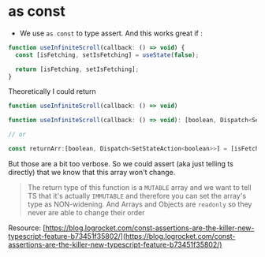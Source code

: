 # as const

* We use `as const` to type assert. And this works great if :

```javascript
function useInfiniteScroll(callback: () => void) {
  const [isFetching, setIsFetching] = useState(false);

  return [isFetching, setIsFetching];
}
```

Theoretically I could return

```javascript
function useInfiniteScroll(callback: () => void)

function useInfiniteScroll(callback: () => void): [boolean, Dispatch<SetStateAction<boolean>>]

// or

const returnArr:[boolean, Dispatch<SetStateAction<boolean>>] = [isFetching, setIsFetching];
```

But those are a bit too verbose. So we could assert \(aka just telling ts directly\) that we know that this array won't change.

> The return type of this function is a `MUTABLE` array and we want to tell TS that it's actually `IMMUTABLE` and therefore you can set the array's type as NON-widening. And Arrays and Objects are `readonly` so they never are able to change their order

Resource: [https://blog.logrocket.com/const-assertions-are-the-killer-new-typescript-feature-b73451f35802/](https://blog.logrocket.com/const-assertions-are-the-killer-new-typescript-feature-b73451f35802/)

